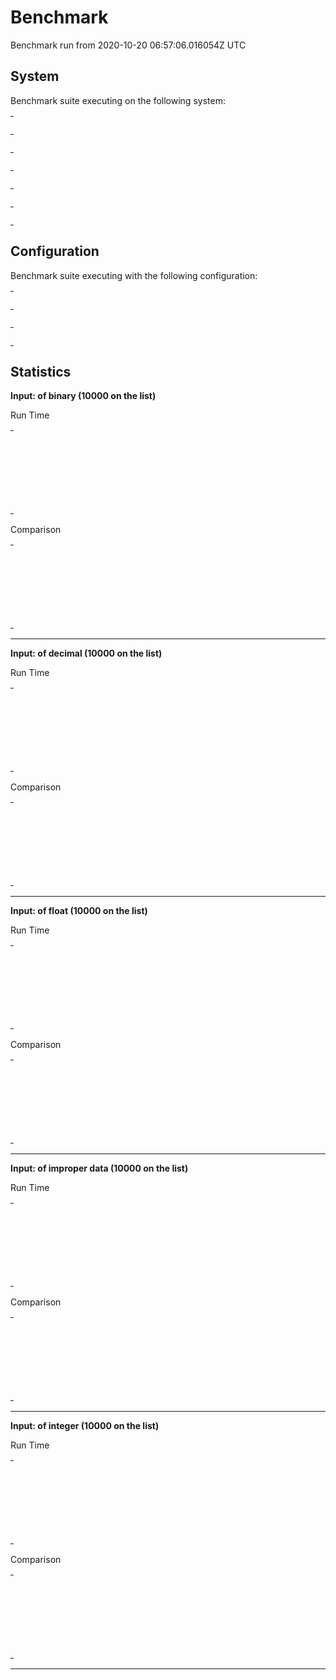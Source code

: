 # Benchmark

Benchmark run from 2020-10-20 06:57:06.016054Z UTC

## System

Benchmark suite executing on the following system:

<table style="width: 1%">
  <tr>
    <th style="width: 1%; white-space: nowrap">Operating System</th>
    <td>macOS</td>
  </tr><tr>
    <th style="white-space: nowrap">CPU Information</th>
    <td style="white-space: nowrap">Intel(R) Core(TM) i5-9600K CPU @ 3.70GHz</td>
  </tr><tr>
    <th style="white-space: nowrap">Number of Available Cores</th>
    <td style="white-space: nowrap">6</td>
  </tr><tr>
    <th style="white-space: nowrap">Available Memory</th>
    <td style="white-space: nowrap">32 GB</td>
  </tr><tr>
    <th style="white-space: nowrap">Elixir Version</th>
    <td style="white-space: nowrap">1.8.2</td>
  </tr><tr>
    <th style="white-space: nowrap">Erlang Version</th>
    <td style="white-space: nowrap">22.3.3</td>
  </tr>
</table>

## Configuration

Benchmark suite executing with the following configuration:

<table style="width: 1%">
  <tr>
    <th style="width: 1%">:time</th>
    <td style="white-space: nowrap">5 s</td>
  </tr><tr>
    <th>:parallel</th>
    <td style="white-space: nowrap">1</td>
  </tr><tr>
    <th>:warmup</th>
    <td style="white-space: nowrap">2 s</td>
  </tr>
</table>

## Statistics




__Input: of binary (10000 on the list)__

Run Time
<table style="width: 1%">
  <tr>
    <th>Name</th>
    <th style="text-align: right">IPS</th>
    <th style="text-align: right">Average</th>
    <th style="text-align: right">Devitation</th>
    <th style="text-align: right">Median</th>
    <th style="text-align: right">99th&nbsp;%</th>
  </tr>
  <tr>
    <td style="white-space: nowrap">`Cast decimal`</td>
    <td style="white-space: nowrap; text-align: right">151.02</td>
    <td style="white-space: nowrap; text-align: right">6.62 ms</td>
    <td style="white-space: nowrap; text-align: right">±5.26%</td>
    <td style="white-space: nowrap; text-align: right">6.57 ms</td>
    <td style="white-space: nowrap; text-align: right">7.47 ms</td>
  </tr>
  <tr>
    <td style="white-space: nowrap">`Parse decimal by type`</td>
    <td style="white-space: nowrap; text-align: right">149.22</td>
    <td style="white-space: nowrap; text-align: right">6.70 ms</td>
    <td style="white-space: nowrap; text-align: right">±5.67%</td>
    <td style="white-space: nowrap; text-align: right">6.61 ms</td>
    <td style="white-space: nowrap; text-align: right">7.68 ms</td>
  </tr>
  <tr>
    <td style="white-space: nowrap">`Cast decimal` with default fun</td>
    <td style="white-space: nowrap; text-align: right">148.79</td>
    <td style="white-space: nowrap; text-align: right">6.72 ms</td>
    <td style="white-space: nowrap; text-align: right">±4.14%</td>
    <td style="white-space: nowrap; text-align: right">6.65 ms</td>
    <td style="white-space: nowrap; text-align: right">7.86 ms</td>
  </tr>
  <tr>
    <td style="white-space: nowrap">`Parse decimal by type` with default fun</td>
    <td style="white-space: nowrap; text-align: right">148.67</td>
    <td style="white-space: nowrap; text-align: right">6.73 ms</td>
    <td style="white-space: nowrap; text-align: right">±3.53%</td>
    <td style="white-space: nowrap; text-align: right">6.67 ms</td>
    <td style="white-space: nowrap; text-align: right">7.68 ms</td>
  </tr>
</table>

Comparison
<table style="width: 1%">
  <tr>
    <th>Name</th>
    <th style="text-align: right">IPS</th>
    <th style="text-align: right">Slower</th>
  <tr>
    <td style="white-space: nowrap">`Cast decimal`</td>
    <td style="white-space: nowrap;text-align: right">151.02</td>
    <td>&nbsp;</td>
  </tr>
  <tr>
    <td style="white-space: nowrap">`Parse decimal by type`</td>
    <td style="white-space: nowrap; text-align: right">149.22</td>
    <td style="white-space: nowrap; text-align: right">1.01x</td>
  </tr>
  <tr>
    <td style="white-space: nowrap">`Cast decimal` with default fun</td>
    <td style="white-space: nowrap; text-align: right">148.79</td>
    <td style="white-space: nowrap; text-align: right">1.01x</td>
  </tr>
  <tr>
    <td style="white-space: nowrap">`Parse decimal by type` with default fun</td>
    <td style="white-space: nowrap; text-align: right">148.67</td>
    <td style="white-space: nowrap; text-align: right">1.02x</td>
  </tr>
</table>


<hr/>


__Input: of decimal (10000 on the list)__

Run Time
<table style="width: 1%">
  <tr>
    <th>Name</th>
    <th style="text-align: right">IPS</th>
    <th style="text-align: right">Average</th>
    <th style="text-align: right">Devitation</th>
    <th style="text-align: right">Median</th>
    <th style="text-align: right">99th&nbsp;%</th>
  </tr>
  <tr>
    <td style="white-space: nowrap">`Parse decimal by type`</td>
    <td style="white-space: nowrap; text-align: right">4.29 K</td>
    <td style="white-space: nowrap; text-align: right">232.91 μs</td>
    <td style="white-space: nowrap; text-align: right">±10.85%</td>
    <td style="white-space: nowrap; text-align: right">228 μs</td>
    <td style="white-space: nowrap; text-align: right">343 μs</td>
  </tr>
  <tr>
    <td style="white-space: nowrap">`Parse decimal by type` with default fun</td>
    <td style="white-space: nowrap; text-align: right">3.74 K</td>
    <td style="white-space: nowrap; text-align: right">267.09 μs</td>
    <td style="white-space: nowrap; text-align: right">±12.49%</td>
    <td style="white-space: nowrap; text-align: right">255 μs</td>
    <td style="white-space: nowrap; text-align: right">399.82 μs</td>
  </tr>
  <tr>
    <td style="white-space: nowrap">`Cast decimal`</td>
    <td style="white-space: nowrap; text-align: right">3.12 K</td>
    <td style="white-space: nowrap; text-align: right">320.02 μs</td>
    <td style="white-space: nowrap; text-align: right">±12.23%</td>
    <td style="white-space: nowrap; text-align: right">312 μs</td>
    <td style="white-space: nowrap; text-align: right">459.36 μs</td>
  </tr>
  <tr>
    <td style="white-space: nowrap">`Cast decimal` with default fun</td>
    <td style="white-space: nowrap; text-align: right">2.84 K</td>
    <td style="white-space: nowrap; text-align: right">352.45 μs</td>
    <td style="white-space: nowrap; text-align: right">±12.92%</td>
    <td style="white-space: nowrap; text-align: right">343 μs</td>
    <td style="white-space: nowrap; text-align: right">516.65 μs</td>
  </tr>
</table>

Comparison
<table style="width: 1%">
  <tr>
    <th>Name</th>
    <th style="text-align: right">IPS</th>
    <th style="text-align: right">Slower</th>
  <tr>
    <td style="white-space: nowrap">`Parse decimal by type`</td>
    <td style="white-space: nowrap;text-align: right">4.29 K</td>
    <td>&nbsp;</td>
  </tr>
  <tr>
    <td style="white-space: nowrap">`Parse decimal by type` with default fun</td>
    <td style="white-space: nowrap; text-align: right">3.74 K</td>
    <td style="white-space: nowrap; text-align: right">1.15x</td>
  </tr>
  <tr>
    <td style="white-space: nowrap">`Cast decimal`</td>
    <td style="white-space: nowrap; text-align: right">3.12 K</td>
    <td style="white-space: nowrap; text-align: right">1.37x</td>
  </tr>
  <tr>
    <td style="white-space: nowrap">`Cast decimal` with default fun</td>
    <td style="white-space: nowrap; text-align: right">2.84 K</td>
    <td style="white-space: nowrap; text-align: right">1.51x</td>
  </tr>
</table>


<hr/>


__Input: of float (10000 on the list)__

Run Time
<table style="width: 1%">
  <tr>
    <th>Name</th>
    <th style="text-align: right">IPS</th>
    <th style="text-align: right">Average</th>
    <th style="text-align: right">Devitation</th>
    <th style="text-align: right">Median</th>
    <th style="text-align: right">99th&nbsp;%</th>
  </tr>
  <tr>
    <td style="white-space: nowrap">`Parse decimal by type` with default fun</td>
    <td style="white-space: nowrap; text-align: right">42.99</td>
    <td style="white-space: nowrap; text-align: right">23.26 ms</td>
    <td style="white-space: nowrap; text-align: right">±1.58%</td>
    <td style="white-space: nowrap; text-align: right">23.18 ms</td>
    <td style="white-space: nowrap; text-align: right">24.71 ms</td>
  </tr>
  <tr>
    <td style="white-space: nowrap">`Parse decimal by type`</td>
    <td style="white-space: nowrap; text-align: right">42.83</td>
    <td style="white-space: nowrap; text-align: right">23.35 ms</td>
    <td style="white-space: nowrap; text-align: right">±1.97%</td>
    <td style="white-space: nowrap; text-align: right">23.20 ms</td>
    <td style="white-space: nowrap; text-align: right">24.80 ms</td>
  </tr>
  <tr>
    <td style="white-space: nowrap">`Cast decimal`</td>
    <td style="white-space: nowrap; text-align: right">42.69</td>
    <td style="white-space: nowrap; text-align: right">23.42 ms</td>
    <td style="white-space: nowrap; text-align: right">±2.58%</td>
    <td style="white-space: nowrap; text-align: right">23.33 ms</td>
    <td style="white-space: nowrap; text-align: right">25.31 ms</td>
  </tr>
  <tr>
    <td style="white-space: nowrap">`Cast decimal` with default fun</td>
    <td style="white-space: nowrap; text-align: right">42.65</td>
    <td style="white-space: nowrap; text-align: right">23.45 ms</td>
    <td style="white-space: nowrap; text-align: right">±2.83%</td>
    <td style="white-space: nowrap; text-align: right">23.27 ms</td>
    <td style="white-space: nowrap; text-align: right">25.92 ms</td>
  </tr>
</table>

Comparison
<table style="width: 1%">
  <tr>
    <th>Name</th>
    <th style="text-align: right">IPS</th>
    <th style="text-align: right">Slower</th>
  <tr>
    <td style="white-space: nowrap">`Parse decimal by type` with default fun</td>
    <td style="white-space: nowrap;text-align: right">42.99</td>
    <td>&nbsp;</td>
  </tr>
  <tr>
    <td style="white-space: nowrap">`Parse decimal by type`</td>
    <td style="white-space: nowrap; text-align: right">42.83</td>
    <td style="white-space: nowrap; text-align: right">1.0x</td>
  </tr>
  <tr>
    <td style="white-space: nowrap">`Cast decimal`</td>
    <td style="white-space: nowrap; text-align: right">42.69</td>
    <td style="white-space: nowrap; text-align: right">1.01x</td>
  </tr>
  <tr>
    <td style="white-space: nowrap">`Cast decimal` with default fun</td>
    <td style="white-space: nowrap; text-align: right">42.65</td>
    <td style="white-space: nowrap; text-align: right">1.01x</td>
  </tr>
</table>


<hr/>


__Input: of improper data (10000 on the list)__

Run Time
<table style="width: 1%">
  <tr>
    <th>Name</th>
    <th style="text-align: right">IPS</th>
    <th style="text-align: right">Average</th>
    <th style="text-align: right">Devitation</th>
    <th style="text-align: right">Median</th>
    <th style="text-align: right">99th&nbsp;%</th>
  </tr>
  <tr>
    <td style="white-space: nowrap">`Cast decimal`</td>
    <td style="white-space: nowrap; text-align: right">3.92 K</td>
    <td style="white-space: nowrap; text-align: right">255.30 μs</td>
    <td style="white-space: nowrap; text-align: right">±16.77%</td>
    <td style="white-space: nowrap; text-align: right">251 μs</td>
    <td style="white-space: nowrap; text-align: right">356.08 μs</td>
  </tr>
  <tr>
    <td style="white-space: nowrap">`Parse decimal by type`</td>
    <td style="white-space: nowrap; text-align: right">3.58 K</td>
    <td style="white-space: nowrap; text-align: right">279.25 μs</td>
    <td style="white-space: nowrap; text-align: right">±16.92%</td>
    <td style="white-space: nowrap; text-align: right">276 μs</td>
    <td style="white-space: nowrap; text-align: right">387 μs</td>
  </tr>
  <tr>
    <td style="white-space: nowrap">`Cast decimal` with default fun</td>
    <td style="white-space: nowrap; text-align: right">2.87 K</td>
    <td style="white-space: nowrap; text-align: right">348.14 μs</td>
    <td style="white-space: nowrap; text-align: right">±14.73%</td>
    <td style="white-space: nowrap; text-align: right">343 μs</td>
    <td style="white-space: nowrap; text-align: right">456 μs</td>
  </tr>
  <tr>
    <td style="white-space: nowrap">`Parse decimal by type` with default fun</td>
    <td style="white-space: nowrap; text-align: right">2.75 K</td>
    <td style="white-space: nowrap; text-align: right">363.14 μs</td>
    <td style="white-space: nowrap; text-align: right">±15.04%</td>
    <td style="white-space: nowrap; text-align: right">357 μs</td>
    <td style="white-space: nowrap; text-align: right">488 μs</td>
  </tr>
</table>

Comparison
<table style="width: 1%">
  <tr>
    <th>Name</th>
    <th style="text-align: right">IPS</th>
    <th style="text-align: right">Slower</th>
  <tr>
    <td style="white-space: nowrap">`Cast decimal`</td>
    <td style="white-space: nowrap;text-align: right">3.92 K</td>
    <td>&nbsp;</td>
  </tr>
  <tr>
    <td style="white-space: nowrap">`Parse decimal by type`</td>
    <td style="white-space: nowrap; text-align: right">3.58 K</td>
    <td style="white-space: nowrap; text-align: right">1.09x</td>
  </tr>
  <tr>
    <td style="white-space: nowrap">`Cast decimal` with default fun</td>
    <td style="white-space: nowrap; text-align: right">2.87 K</td>
    <td style="white-space: nowrap; text-align: right">1.36x</td>
  </tr>
  <tr>
    <td style="white-space: nowrap">`Parse decimal by type` with default fun</td>
    <td style="white-space: nowrap; text-align: right">2.75 K</td>
    <td style="white-space: nowrap; text-align: right">1.42x</td>
  </tr>
</table>


<hr/>


__Input: of integer (10000 on the list)__

Run Time
<table style="width: 1%">
  <tr>
    <th>Name</th>
    <th style="text-align: right">IPS</th>
    <th style="text-align: right">Average</th>
    <th style="text-align: right">Devitation</th>
    <th style="text-align: right">Median</th>
    <th style="text-align: right">99th&nbsp;%</th>
  </tr>
  <tr>
    <td style="white-space: nowrap">`Parse decimal by type`</td>
    <td style="white-space: nowrap; text-align: right">1.97 K</td>
    <td style="white-space: nowrap; text-align: right">508.85 μs</td>
    <td style="white-space: nowrap; text-align: right">±14.72%</td>
    <td style="white-space: nowrap; text-align: right">486 μs</td>
    <td style="white-space: nowrap; text-align: right">655 μs</td>
  </tr>
  <tr>
    <td style="white-space: nowrap">`Parse decimal by type` with default fun</td>
    <td style="white-space: nowrap; text-align: right">1.86 K</td>
    <td style="white-space: nowrap; text-align: right">537.88 μs</td>
    <td style="white-space: nowrap; text-align: right">±8.82%</td>
    <td style="white-space: nowrap; text-align: right">517 μs</td>
    <td style="white-space: nowrap; text-align: right">680.38 μs</td>
  </tr>
  <tr>
    <td style="white-space: nowrap">`Cast decimal`</td>
    <td style="white-space: nowrap; text-align: right">1.63 K</td>
    <td style="white-space: nowrap; text-align: right">614.57 μs</td>
    <td style="white-space: nowrap; text-align: right">±12.49%</td>
    <td style="white-space: nowrap; text-align: right">619 μs</td>
    <td style="white-space: nowrap; text-align: right">773.92 μs</td>
  </tr>
  <tr>
    <td style="white-space: nowrap">`Cast decimal` with default fun</td>
    <td style="white-space: nowrap; text-align: right">1.55 K</td>
    <td style="white-space: nowrap; text-align: right">645.46 μs</td>
    <td style="white-space: nowrap; text-align: right">±12.69%</td>
    <td style="white-space: nowrap; text-align: right">650 μs</td>
    <td style="white-space: nowrap; text-align: right">819.40 μs</td>
  </tr>
</table>

Comparison
<table style="width: 1%">
  <tr>
    <th>Name</th>
    <th style="text-align: right">IPS</th>
    <th style="text-align: right">Slower</th>
  <tr>
    <td style="white-space: nowrap">`Parse decimal by type`</td>
    <td style="white-space: nowrap;text-align: right">1.97 K</td>
    <td>&nbsp;</td>
  </tr>
  <tr>
    <td style="white-space: nowrap">`Parse decimal by type` with default fun</td>
    <td style="white-space: nowrap; text-align: right">1.86 K</td>
    <td style="white-space: nowrap; text-align: right">1.06x</td>
  </tr>
  <tr>
    <td style="white-space: nowrap">`Cast decimal`</td>
    <td style="white-space: nowrap; text-align: right">1.63 K</td>
    <td style="white-space: nowrap; text-align: right">1.21x</td>
  </tr>
  <tr>
    <td style="white-space: nowrap">`Cast decimal` with default fun</td>
    <td style="white-space: nowrap; text-align: right">1.55 K</td>
    <td style="white-space: nowrap; text-align: right">1.27x</td>
  </tr>
</table>


<hr/>

